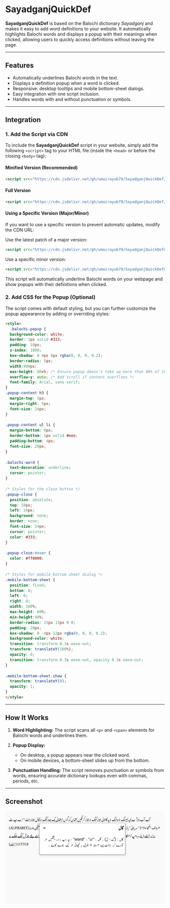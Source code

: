 
# SayadganjQuickDef

**SayadganjQuickDef** is based on the Balochi dictionary *Sayadganj* and makes it easy to add word definitions to your website. It automatically highlights Balochi words and displays a popup with their meanings when clicked, allowing users to quickly access definitions without leaving the page.

---

## Features

- Automatically underlines Balochi words in the text.
- Displays a definition popup when a word is clicked.
- Responsive: desktop tooltips and mobile bottom-sheet dialogs.
- Easy integration with one script inclusion.
- Handles words with and without punctuation or symbols.

---

## Integration

### 1. Add the Script via CDN

To include the **SayadganjQuickDef** script in your website, simply add the following `<script>` tag to your HTML file (inside the `<head>` or before the closing `<body>` tag):

#### Minified Version (Recommended)
```html
<script src="https://cdn.jsdelivr.net/gh/umairayub79/SayadganjQuickDef/sayadganj-quick-def.min.js"></script>
```

#### Full Version
```html
<script src="https://cdn.jsdelivr.net/gh/umairayub79/SayadganjQuickDef/sayadganj-quick-def.js"></script>
```

#### Using a Specific Version (Major/Minor)
If you want to use a specific version to prevent automatic updates, modify the CDN URL:

Use the latest patch of a major version:

```html
<script src="https://cdn.jsdelivr.net/gh/umairayub79/SayadganjQuickDef@1/sayadganj-quick-def.min.js"></script>
```
Use a specific minor version:

```html
<script src="https://cdn.jsdelivr.net/gh/umairayub79/SayadganjQuickDef@1.2/sayadganj-quick-def.min.js"></script>
```
This script will automatically underline Balochi words on your webpage and show popups with their definitions when clicked.

### 2. Add CSS for the Popup (Optional)

The script comes with default styling, but you can further customize the popup appearance by adding or overriding styles:

```html
<style>
  .balochi-popup {
  background-color: white;
  border: 1px solid #333;
  padding: 10px;
  z-index: 1000;
  box-shadow: 0 4px 8px rgba(0, 0, 0, 0.2);
  border-radius: 5px;
  width:400px;
  max-height: 80vh; /* Ensure popup doesn't take up more than 80% of the viewport height */
  overflow-y: auto; /* Add scroll if content overflows */
  font-family: Arial, sans-serif;
}
.popup-content h3 {
  margin-top: 5px;
  margin-right: 5px;
  font-size: 24px;
}

.popup-content ul li {
  margin-bottom: 8px;
  border-bottom: 1px solid #eee;
  padding-bottom: 4px;
  font-size: 20px;
}

.balochi-word {
  text-decoration: underline;
  cursor: pointer;
}

/* Styles for the close button */
.popup-close {
  position: absolute;
  top: 10px;
  left: 10px;
  background: none;
  border: none;
  font-size: 24px;
  cursor: pointer;
  color: #333;
}

.popup-close:hover {
  color: #ff0000;
}

/* Styles for mobile bottom sheet dialog */
.mobile-bottom-sheet {
  position: fixed;
  bottom: 0;
  left: 0;
  right: 0;
  width: 100%;
  max-height: 60%;
  min-height:40%;
  border-radius: 15px 15px 0 0;
  padding: 20px;
  box-shadow: 0 -4px 12px rgba(0, 0, 0, 0.2);
  background-color: white;
  transition: transform 0.3s ease-out;
  transform: translateY(100%);
  opacity: 0;
  transition: transform 0.3s ease-out, opacity 0.3s ease-out;
}

.mobile-bottom-sheet.show {
  transform: translateY(0);
  opacity: 1;
}
</style>
```
---

## How It Works

1. **Word Highlighting:** The script scans all `<p>` and `<span>` elements for Balochi words and underlines them.
   
2. **Popup Display:** 
   - On desktop, a popup appears near the clicked word.
   - On mobile devices, a bottom-sheet slides up from the bottom.

3. **Punctuation Handling:** The script removes punctuation or symbols from words, ensuring accurate dictionary lookups even with commas, periods, etc.

---

## Screenshot


![screenshot.png](screenshot.png)

